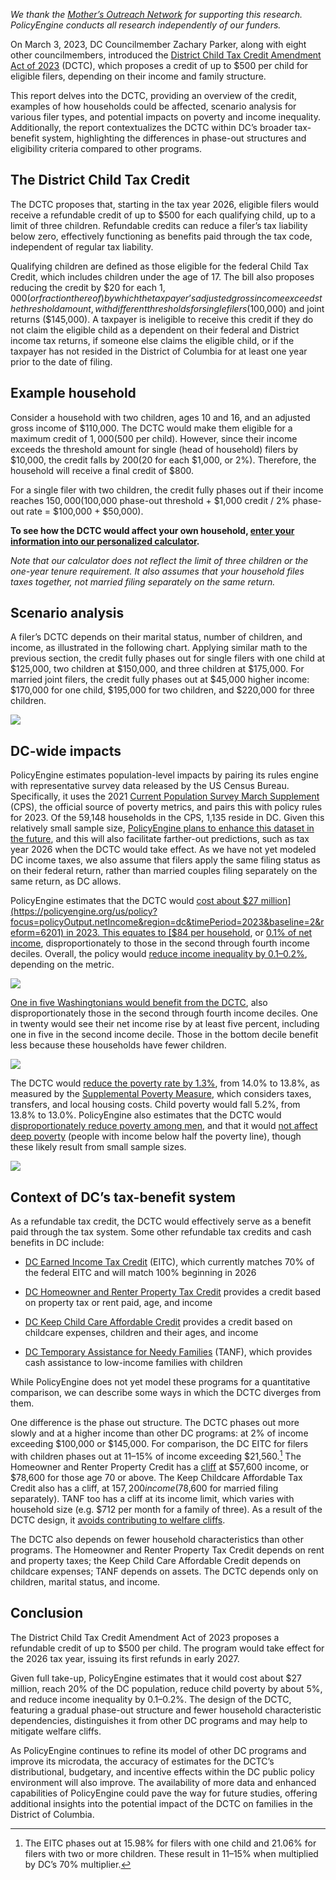 *We thank the [Mother’s Outreach Network](https://mothersoutreachnetwork.org/) for supporting this research. PolicyEngine conducts all research independently of our funders.*

On March 3, 2023, DC Councilmember Zachary Parker, along with eight other councilmembers, introduced the [District Child Tax Credit Amendment Act of 2023](http://ward5.us/dctc) (DCTC), which proposes a credit of up to $500 per child for eligible filers, depending on their income and family structure.

This report delves into the DCTC, providing an overview of the credit, examples of how households could be affected, scenario analysis for various filer types, and potential impacts on poverty and income inequality. Additionally, the report contextualizes the DCTC within DC’s broader tax-benefit system, highlighting the differences in phase-out structures and eligibility criteria compared to other programs.

## The District Child Tax Credit

The DCTC proposes that, starting in the tax year 2026, eligible filers would receive a refundable credit of up to $500 for each qualifying child, up to a limit of three children. Refundable credits can reduce a filer’s tax liability below zero, effectively functioning as benefits paid through the tax code, independent of regular tax liability.

Qualifying children are defined as those eligible for the federal Child Tax Credit, which includes children under the age of 17. The bill also proposes reducing the credit by $20 for each $1,000 (or fraction thereof) by which the taxpayer’s adjusted gross income exceeds the threshold amount, with different thresholds for single filers ($100,000) and joint returns ($145,000). A taxpayer is ineligible to receive this credit if they do not claim the eligible child as a dependent on their federal and District income tax returns, if someone else claims the eligible child, or if the taxpayer has not resided in the District of Columbia for at least one year prior to the date of filing.

## Example household

Consider a household with two children, ages 10 and 16, and an adjusted gross income of $110,000. The DCTC would make them eligible for a maximum credit of $1,000 ($500 per child). However, since their income exceeds the threshold amount for single (head of household) filers by $10,000, the credit falls by $200 ($20 for each $1,000, or 2%). Therefore, the household will receive a final credit of $800.

For a single filer with two children, the credit fully phases out if their income reaches $150,000 ($100,000 phase-out threshold + $1,000 credit / 2% phase-out rate = $100,000 + $50,000).

**To see how the DCTC would affect your own household, [enter your information into our personalized calculator](https://policyengine.org/us/household?focus=intro&region=dc&timePeriod=2023&baseline=2&reform=6201).**

*Note that our calculator does not reflect the limit of three children or the one-year tenure requirement. It also assumes that your household files taxes together, not married filing separately on the same return.*

## Scenario analysis

A filer’s DCTC depends on their marital status, number of children, and income, as illustrated in the following chart. Applying similar math to the previous section, the credit fully phases out for single filers with one child at $125,000, two children at $150,000, and three children at $175,000. For married joint filers, the credit fully phases out at $45,000 higher income: $170,000 for one child, $195,000 for two children, and $220,000 for three children.

![](https://cdn-images-1.medium.com/max/3200/0*1axnkdbHlY3_J45w)

## DC-wide impacts

PolicyEngine estimates population-level impacts by pairing its rules engine with representative survey data released by the US Census Bureau. Specifically, it uses the 2021 [Current Population Survey March Supplement](https://www.census.gov/data/datasets/time-series/demo/cps/cps-asec.html) (CPS), the official source of poverty metrics, and pairs this with policy rules for 2023. Of the 59,148 households in the CPS, 1,135 reside in DC. Given this relatively small sample size, [PolicyEngine plans to enhance this dataset in the future](https://policyengine.org/us/blog/2022-12-28-enhancing-the-current-population-survey-for-policy-analysis), and this will also facilitate farther-out predictions, such as tax year 2026 when the DCTC would take effect. As we have not yet modeled DC income taxes, we also assume that filers apply the same filing status as on their federal return, rather than married couples filing separately on the same return, as DC allows.

PolicyEngine estimates that the DCTC would [cost about $27 million](https://policyengine.org/us/policy?focus=policyOutput.netIncome&region=dc&timePeriod=2023&baseline=2&reform=6201) in 2023. This equates to [$84 per household](https://policyengine.org/us/policy?focus=policyOutput.decileAverageImpact&region=dc&timePeriod=2023&baseline=2&reform=6201), or [0.1% of net income](https://policyengine.org/us/policy?focus=policyOutput.decileRelativeImpact&region=dc&timePeriod=2023&baseline=2&reform=6201), disproportionately to those in the second through fourth income deciles. Overall, the policy would [reduce income inequality by 0.1–0.2%](https://policyengine.org/us/policy?focus=policyOutput.inequalityImpact&household=24552&region=dc&timePeriod=2023&baseline=2&reform=6201), depending on the metric.

![](https://cdn-images-1.medium.com/max/3200/0*clzTvjQqGl8RPfbg)

[One in five Washingtonians would benefit from the DCTC](https://policyengine.org/us/policy?focus=policyOutput.intraDecileImpact&household=24552&region=dc&timePeriod=2023&baseline=2&reform=6201), also disproportionately those in the second through fourth income deciles. One in twenty would see their net income rise by at least five percent, including one in five in the second income decile. Those in the bottom decile benefit less because these households have fewer children.

![](https://cdn-images-1.medium.com/max/3200/0*ZK8syfSSOghJdTFi)

The DCTC would [reduce the poverty rate by 1.3%](https://policyengine.org/us/policy?focus=policyOutput.povertyImpact&household=24552&region=dc&timePeriod=2023&baseline=2&reform=6201), from 14.0% to 13.8%, as measured by the [Supplemental Poverty Measure](https://www.census.gov/topics/income-poverty/supplemental-poverty-measure.html), which considers taxes, transfers, and local housing costs. Child poverty would fall 5.2%, from 13.8% to 13.0%. PolicyEngine also estimates that the DCTC would [disproportionately reduce poverty among men](https://policyengine.org/us/policy?focus=policyOutput.genderPovertyImpact&household=24552&region=dc&timePeriod=2023&baseline=2&reform=6201), and that it would [not affect deep poverty](https://policyengine.org/us/policy?focus=policyOutput.deepPovertyImpact&household=24552&region=dc&timePeriod=2023&baseline=2&reform=6201) (people with income below half the poverty line), though these likely result from small sample sizes.

![](https://cdn-images-1.medium.com/max/3200/0*GGCE1U95070AYxGC)

## Context of DC’s tax-benefit system

As a refundable tax credit, the DCTC would effectively serve as a benefit paid through the tax system. Some other refundable tax credits and cash benefits in DC include:

* [DC Earned Income Tax Credit](https://eitc.dc.gov/page/frequently-asked-questions-10) (EITC), which currently matches 70% of the federal EITC and will match 100% beginning in 2026

* [DC Homeowner and Renter Property Tax Credit](https://otr.cfo.dc.gov/sites/default/files/dc/sites/otr/publication/attachments/2022_Sch_H.pdf) provides a credit based on property tax or rent paid, age, and income

* [DC Keep Child Care Affordable Credit](https://otr.cfo.dc.gov/sites/default/files/dc/sites/otr/publication/attachments/2022_Sch_ELC.pdf) provides a credit based on childcare expenses, children and their ages, and income

* [DC Temporary Assistance for Needy Families](https://dhs.dc.gov/service/tanf-district-families) (TANF), which provides cash assistance to low-income families with children

While PolicyEngine does not yet model these programs for a quantitative comparison, we can describe some ways in which the DCTC diverges from them.

One difference is the phase out structure. The DCTC phases out more slowly and at a higher income than other DC programs: at 2% of income exceeding $100,000 or $145,000. For comparison, the DC EITC for filers with children phases out at 11–15% of income exceeding $21,560.[^1] The Homeowner and Renter Property Credit has a [cliff](https://blog.policyengine.org/how-would-reforms-affect-cliffs-c390fffcfdf7) at $57,600 income, or $78,600 for those age 70 or above. The Keep Childcare Affordable Tax Credit also has a cliff, at $157,200 income ($78,600 for married filing separately). TANF too has a cliff at its income limit, which varies with household size (e.g. $712 per month for a family of three). As a result of the DCTC design, it [avoids contributing to welfare cliffs](https://policyengine.org/us/policy?focus=policyOutput.cliffImpact&household=24552&region=dc&timePeriod=2023&baseline=2&reform=6201).

[^1]: The EITC phases out at 15.98% for filers with one child and 21.06% for filers with two or more children. These result in 11–15% when multiplied by DC’s 70% multiplier.

The DCTC also depends on fewer household characteristics than other programs. The Homeowner and Renter Property Tax Credit depends on rent and property taxes; the Keep Child Care Affordable Credit depends on childcare expenses; TANF depends on assets. The DCTC depends only on children, marital status, and income.

## Conclusion

The District Child Tax Credit Amendment Act of 2023 proposes a refundable credit of up to $500 per child. The program would take effect for the 2026 tax year, issuing its first refunds in early 2027.

Given full take-up, PolicyEngine estimates that it would cost about $27 million, reach 20% of the DC population, reduce child poverty by about 5%, and reduce income inequality by 0.1–0.2%. The design of the DCTC, featuring a gradual phase-out structure and fewer household characteristic dependencies, distinguishes it from other DC programs and may help to mitigate welfare cliffs.

As PolicyEngine continues to refine its model of other DC programs and improve its microdata, the accuracy of estimates for the DCTC’s distributional, budgetary, and incentive effects within the DC public policy environment will also improve. The availability of more data and enhanced capabilities of PolicyEngine could pave the way for future studies, offering additional insights into the potential impact of the DCTC on families in the District of Columbia.
